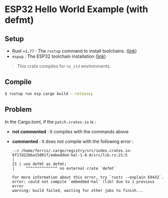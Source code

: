 # ESP32 Hello World Example (with defmt)

## Setup

 -  Rust `=1.77` : The `rustup` command to install toolchains. ([link][install-rust])
 -  `espup` : The ESP32 toolchain installation ([link][install-espup])

> This crate compiles for `no_std` environments.



## Compile

```sh
$ rustup run esp cargo build --release;
```



## Problem

In the Cargo.toml, if the `patch.crates-io` is :
 - **not commented** : it compiles with the commands above
 - **commented** : it does not compile with the following error :

    ```
    --> /home/ferris/.cargo/registry/src/index.crates.io-6f17d22bba15001f/embedded-hal-1.0.0/src/lib.rs:21:5
    |
    21 | use defmt as defmt;
    |     ^^^^^^^^^^^^^^ no external crate `defmt`

    For more information about this error, try `rustc --explain E0432`.
    error: could not compile `embedded-hal` (lib) due to 1 previous error
    warning: build failed, waiting for other jobs to finish...
    ```




[install-rust]: https://www.rust-lang.org/tools/install
[install-espup]: https://docs.esp-rs.org/book/installation/riscv-and-xtensa.html